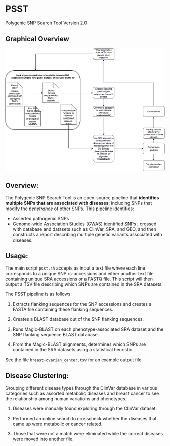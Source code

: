# PSST
Polygenic SNP Search Tool Version 2.0

## Graphical Overview

![Workflow](/media/Polygenic_SNP_Search_Tool3.png?raw=true "Workflow.png")

## Overview:

The Polygenic SNP Search Tool is an open-source pipeline that **identifies multiple SNPs that are associated with diseases**; including SNPs that modify the *penetrance* of other SNPs. This pipeline identifies:
* Asserted pathogenic SNPs
* Genome-wide Association Studies (GWAS) identified SNPs
, crossed with database and datasets such as ClinVar, SRA, and GEO, and then constructs a report describing multiple genetic variants associated with diseases.


## Usage:

The main script `psst.sh` accepts as input a text file where each line corresponds to a unique SNP rs-accessions and either another text file containing unique SRA accessions or a FASTQ file.
This script will then output a TSV file describing which SNPs are contained in the SRA datasets.

The PSST pipeline is as follows:

1. Extracts flanking sequences for the SNP accessions and creates a FASTA file containing these flanking sequences. 

2. Creates a BLAST database out of the SNP flanking sequences.

3. Runs Magic-BLAST on each phenotype-associated SRA dataset and the SNP flanking sequence BLAST database.

4. From the Magic-BLAST alignments, determines which SNPs are contained in the SRA datasets using a statistical heuristic.

See the file `breast-ovarian_cancer.tsv` for an example output file.

## Disease Clustering:

Grouping different disease types through the ClinVar database in various categories such as assorted metabolic diseases and breast cancer to see the relationship among human variations and phenotypes. 

1. Diseases were manually found exploring through the ClinVar dataset. 

2. Performed an online search to crosscheck whether the diseases that came up were metabolic or cancer related. 

3. Those that were not a match were eliminated while the correct diseases were moved into another file. 
